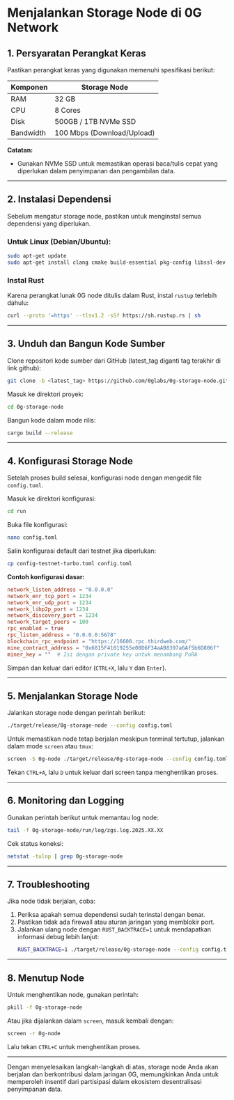 # Menjalankan Storage Node di 0G Network

## 1. Persyaratan Perangkat Keras
Pastikan perangkat keras yang digunakan memenuhi spesifikasi berikut:

| Komponen | Storage Node |
|----------|-------------|
| RAM      | 32 GB       |
| CPU      | 8 Cores     |
| Disk     | 500GB / 1TB NVMe SSD |
| Bandwidth | 100 Mbps (Download/Upload) |

**Catatan:**
- Gunakan NVMe SSD untuk memastikan operasi baca/tulis cepat yang diperlukan dalam penyimpanan dan pengambilan data.

---

## 2. Instalasi Dependensi
Sebelum mengatur storage node, pastikan untuk menginstal semua dependensi yang diperlukan.

### Untuk Linux (Debian/Ubuntu):
```sh
sudo apt-get update
sudo apt-get install clang cmake build-essential pkg-config libssl-dev
```

### Instal Rust
Karena perangkat lunak 0G node ditulis dalam Rust, instal `rustup` terlebih dahulu:
```sh
curl --proto '=https' --tlsv1.2 -sSf https://sh.rustup.rs | sh
```

---

## 3. Unduh dan Bangun Kode Sumber
Clone repositori kode sumber dari GitHub (latest_tag diganti tag terakhir di link github):
```sh
git clone -b <latest_tag> https://github.com/0glabs/0g-storage-node.git
```

Masuk ke direktori proyek:
```sh
cd 0g-storage-node
```

Bangun kode dalam mode rilis:
```sh
cargo build --release
```

---

## 4. Konfigurasi Storage Node
Setelah proses build selesai, konfigurasi node dengan mengedit file `config.toml`.

Masuk ke direktori konfigurasi:
```sh
cd run
```

Buka file konfigurasi:
```sh
nano config.toml
```

Salin konfigurasi default dari testnet jika diperlukan:
```sh
cp config-testnet-turbo.toml config.toml
```

**Contoh konfigurasi dasar:**
```toml
network_listen_address = "0.0.0.0"
network_enr_tcp_port = 1234
network_enr_udp_port = 1234
network_libp2p_port = 1234
network_discovery_port = 1234
network_target_peers = 100
rpc_enabled = true
rpc_listen_address = "0.0.0.0:5678"
blockchain_rpc_endpoint = "https://16600.rpc.thirdweb.com/"
mine_contract_address = "0x6815F41019255e00D6F34aAB8397a6Af5b6D806f"
miner_key = ""  # Isi dengan private key untuk menambang PoRA
```

Simpan dan keluar dari editor (`CTRL+X`, lalu `Y` dan `Enter`).

---

## 5. Menjalankan Storage Node
Jalankan storage node dengan perintah berikut:
```sh
./target/release/0g-storage-node --config config.toml
```

Untuk memastikan node tetap berjalan meskipun terminal tertutup, jalankan dalam mode `screen` atau `tmux`:
```sh
screen -S 0g-node ./target/release/0g-storage-node --config config.toml
```
Tekan `CTRL+A`, lalu `D` untuk keluar dari screen tanpa menghentikan proses.

---

## 6. Monitoring dan Logging
Gunakan perintah berikut untuk memantau log node:
```sh
tail -f 0g-storage-node/run/log/zgs.log.2025.XX.XX
```

Cek status koneksi:
```sh
netstat -tulnp | grep 0g-storage-node
```

---

## 7. Troubleshooting
Jika node tidak berjalan, coba:
1. Periksa apakah semua dependensi sudah terinstal dengan benar.
2. Pastikan tidak ada firewall atau aturan jaringan yang memblokir port.
3. Jalankan ulang node dengan `RUST_BACKTRACE=1` untuk mendapatkan informasi debug lebih lanjut:
   ```sh
   RUST_BACKTRACE=1 ./target/release/0g-storage-node --config config.toml
   ```

---

## 8. Menutup Node
Untuk menghentikan node, gunakan perintah:
```sh
pkill -f 0g-storage-node
```

Atau jika dijalankan dalam `screen`, masuk kembali dengan:
```sh
screen -r 0g-node
```
Lalu tekan `CTRL+C` untuk menghentikan proses.

---

Dengan menyelesaikan langkah-langkah di atas, storage node Anda akan berjalan dan berkontribusi dalam jaringan 0G, memungkinkan Anda untuk memperoleh insentif dari partisipasi dalam ekosistem desentralisasi penyimpanan data.

